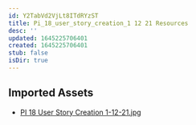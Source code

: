 ```yaml
---
id: Y2TabVd2VjLt8ITdRYzST
title: Pi_18_user_story_creation_1 12 21 Resources
desc: ''
updated: 1645225706401
created: 1645225706401
stub: false
isDir: true
---
```

## Imported Assets
- [PI 18 User Story Creation 1-12-21.jpg](/assets/pi-18-user-story-creation-1-12-21-Ow0ZweE044ot.jpg)

